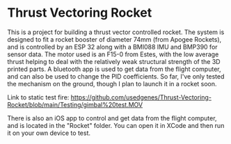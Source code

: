 # Thrust Vectoring Rocket
 
This is a project for building a thrust vector controlled rocket. The system is designed to fit a rocket booster of diameter 74mm (from Apogee Rockets), and is controlled by an ESP 32 along with a BMI088 IMU and BMP390 for sensor data. The motor used is an F15-0 from Estes, with the low average thrust helping to deal with the relatively weak structural strength of the 3D printed parts. A bluetooth app is used to get data from the flight computer, and can also be used to change the PID coefficients. So far, I've only tested the mechanism on the ground, though I plan to launch it in a rocket soon. 

Link to static test fire:
https://github.com/usedgenes/Thrust-Vectoring-Rocket/blob/main/Testing/gimbal%20test.MOV

There is also an iOS app to control and get data from the flight computer, and is located in the "Rocket" folder. You can open it in XCode and then run it on your own device to test. 
